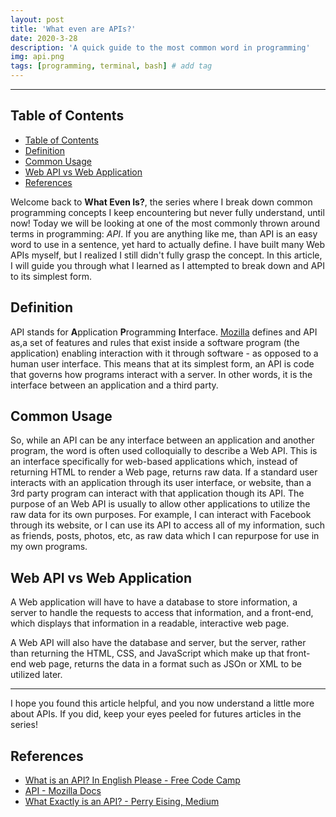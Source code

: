 ```yaml
---
layout: post
title: 'What even are APIs?'
date: 2020-3-28
description: 'A quick guide to the most common word in programming'
img: api.png
tags: [programming, terminal, bash] # add tag
---
```


---

## Table of Contents

- [Table of Contents](#table-of-contents)
- [Definition](#definition)
- [Common Usage](#common-usage)
- [Web API vs Web Application](#web-api-vs-web-application)
- [References](#references)

Welcome back to **What Even Is?**, the series where I break down common programming concepts I keep encountering but never fully understand, until now! Today we will be looking at one of the most commonly thrown around terms in programming: _API_. If you are anything like me, than API is an easy word to use in a sentence, yet hard to actually define. I have built many Web APIs myself, but I realized I still didn't fully grasp the concept. In this article, I will guide you through what I learned as I attempted to break down and API to its simplest form.

## Definition

API stands for **A**pplication **P**rogramming **I**nterface. [Mozilla](https://developer.mozilla.org/en-US/docs/Glossary/API) defines and API as,a set of features and rules that exist inside a software program (the application) enabling interaction with it through software - as opposed to a human user interface. This means that at its simplest form, an API is code that governs how programs interact with a server. In other words, it is the interface between an application and a third party.

## Common Usage

So, while an API can be any interface between an application and another program, the word is often used colloquially to describe a Web API. This is an interface specifically for web-based applications which, instead of returning HTML to render a Web page, returns raw data. If a standard user interacts with an application through its user interface, or website, than a 3rd party program can interact with that application though its API. The purpose of an Web API is usually to allow other applications to utilize the raw data for its own purposes. For example, I can interact with Facebook through its website, or I can use its API to access all of my information, such as friends, posts, photos, etc, as raw data which I can repurpose for use in my own programs.

## Web API vs Web Application

A Web application will have to have a database to store information, a server to handle the requests to access that information, and a front-end, which displays that information in a readable, interactive web page.

A Web API will also have the database and server, but the server, rather than returning the HTML, CSS, and JavaScript which make up that front-end web page, returns the data in a format such as JSOn or XML to be utilized later.

---

I hope you found this article helpful, and you now understand a little more about APIs. If you did, keep your eyes peeled for futures articles in the series!

## References

-   [What is an API? In English Please - Free Code Camp](https://www.freecodecamp.org/news/what-is-an-api-in-english-please-b880a3214a82/)
-   [API - Mozilla Docs](https://developer.mozilla.org/en-US/docs/Glossary/API)
-   [What Exactly is an API? - Perry Eising, Medium](https://medium.com/@perrysetgo/what-exactly-is-an-api-69f36968a41f)

